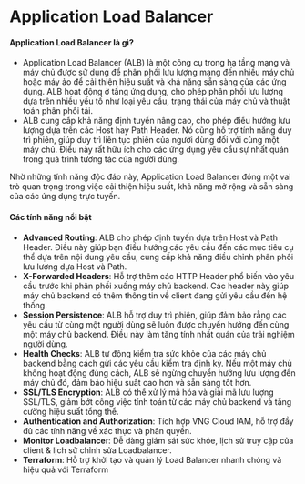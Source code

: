 # Application Load Balancer

#### Application Load Balancer là gì? <a href="#applicationloadbalancer-applicationloadbalancerlagi" id="applicationloadbalancer-applicationloadbalancerlagi"></a>

* Application Load Balancer (ALB) là một công cụ trong hạ tầng mạng và máy chủ được sử dụng để phân phối lưu lượng mạng đến nhiều máy chủ hoặc máy ảo để cải thiện hiệu suất và khả năng sẵn sàng của các ứng dụng. ALB hoạt động ở tầng ứng dụng, cho phép phân phối lưu lượng dựa trên nhiều yếu tố như loại yêu cầu, trạng thái của máy chủ và thuật toán phân phối tải.
* ALB cung cấp khả năng định tuyến nâng cao, cho phép điều hướng lưu lượng dựa trên các Host hay Path Header. Nó cũng hỗ trợ tính năng duy trì phiên, giúp duy trì liên tục phiên của người dùng đối với cùng một máy chủ. Điều này rất hữu ích cho các ứng dụng yêu cầu sự nhất quán trong quá trình tương tác của người dùng.

Nhờ những tính năng độc đáo này, Application Load Balancer đóng một vai trò quan trọng trong việc cải thiện hiệu suất, khả năng mở rộng và sẵn sàng của các ứng dụng trực tuyến.

#### Các tính năng nổi bật <a href="#applicationloadbalancer-cactinhnangnoibat" id="applicationloadbalancer-cactinhnangnoibat"></a>

* **Advanced Routing**: ALB cho phép định tuyến dựa trên Host và Path Header. Điều này giúp bạn điều hướng các yêu cầu đến các mục tiêu cụ thể dựa trên nội dung yêu cầu, cung cấp khả năng điều chỉnh phân phối lưu lượng dựa Host và Path.
* **X-Forwarded Headers**: Hỗ trợ thêm các HTTP Header phổ biến vào yêu cầu trước khi phân phối xuống máy chủ backend. Các header này giúp máy chủ backend có thêm thông tin về client đang gửi yêu cầu đến hệ thống.
* **Session Persistence**: ALB hỗ trợ duy trì phiên, giúp đảm bảo rằng các yêu cầu từ cùng một người dùng sẽ luôn được chuyển hướng đến cùng một máy chủ backend. Điều này làm tăng tính nhất quán của trải nghiệm người dùng.
* **Health Checks**: ALB tự động kiểm tra sức khỏe của các máy chủ backend bằng cách gửi các yêu cầu kiểm tra định kỳ. Nếu một máy chủ không hoạt động đúng cách, ALB sẽ ngừng chuyển hướng lưu lượng đến máy chủ đó, đảm bảo hiệu suất cao hơn và sẵn sàng tốt hơn.
* **SSL/TLS Encryption**: ALB có thể xử lý mã hóa và giải mã lưu lượng SSL/TLS, giảm bớt công việc tính toán từ các máy chủ backend và tăng cường hiệu suất tổng thể.
* **Authentication and Authorization**: Tích hợp VNG Cloud IAM, hỗ trợ đầy đủ các tính năng về xác thực và phân quyền.
* **Monitor Loadbalance**r: Dễ dàng giám sát sức khỏe, lịch sử truy cập của client & lịch sử chỉnh sửa Loadbalancer.
* **Terraform**: Hỗ trợ khởi tạo và quản lý Load Balancer nhanh chóng và hiệu quả với Terraform

#### &#x20;<a href="#applicationloadbalancer-chude" id="applicationloadbalancer-chude"></a>

